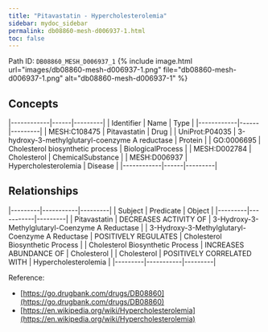 ```yaml
---
title: "Pitavastatin - Hypercholesterolemia"
sidebar: mydoc_sidebar
permalink: db08860-mesh-d006937-1.html
toc: false 
---
```



Path ID: `DB08860_MESH_D006937_1`
{% include image.html url="images/db08860-mesh-d006937-1.png" file="db08860-mesh-d006937-1.png" alt="db08860-mesh-d006937-1" %}

## Concepts

|------------|------|---------|
| Identifier | Name | Type    |
|------------|------|---------|
| MESH:C108475 | Pitavastatin | Drug |
| UniProt:P04035 | 3-hydroxy-3-methylglutaryl-coenzyme A reductase | Protein |
| GO:0006695 | Cholesterol biosynthetic process | BiologicalProcess |
| MESH:D002784 | Cholesterol | ChemicalSubstance |
| MESH:D006937 | Hypercholesterolemia | Disease |
|------------|------|---------|

## Relationships

|---------|-----------|---------|
| Subject | Predicate | Object  |
|---------|-----------|---------|
| Pitavastatin | DECREASES ACTIVITY OF | 3-Hydroxy-3-Methylglutaryl-Coenzyme A Reductase |
| 3-Hydroxy-3-Methylglutaryl-Coenzyme A Reductase | POSITIVELY REGULATES | Cholesterol Biosynthetic Process |
| Cholesterol Biosynthetic Process | INCREASES ABUNDANCE OF | Cholesterol |
| Cholesterol | POSITIVELY CORRELATED WITH | Hypercholesterolemia |
|---------|-----------|---------|

Reference: 
  - [https://go.drugbank.com/drugs/DB08860](https://go.drugbank.com/drugs/DB08860)
  - [https://en.wikipedia.org/wiki/Hypercholesterolemia](https://en.wikipedia.org/wiki/Hypercholesterolemia)

